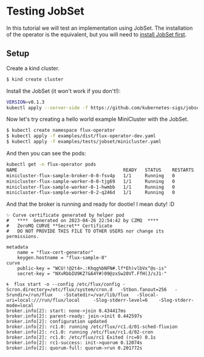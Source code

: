 # Testing JobSet

In this tutorial we will test an implementation using JobSet. The installation of the operator is the equivalent,
but you will need to [install JobSet first](https://github.com/kubernetes-sigs/jobset).

## Setup

Create a kind cluster.

```bash
$ kind create cluster
```

Install the JobSet (it won't work if you don't!):

```bash
VERSION=v0.1.3
kubectl apply --server-side -f https://github.com/kubernetes-sigs/jobset/releases/download/$VERSION/manifests.yaml
```

Now let's try creating a hello world example MiniCluster with the JobSet.

```bash
$ kubectl create namespace flux-operator
$ kubectl apply -f examples/dist/flux-operator-dev.yaml
$ kubectl apply -f examples/tests/jobset/minicluster.yaml
```

And then you can see the pods:

```bash
kubectl get -n flux-operator pods
NAME                                       READY   STATUS    RESTARTS   AGE
minicluster-flux-sample-broker-0-0-fsv4p   1/1     Running   0          12m
minicluster-flux-sample-worker-0-0-tjg69   1/1     Running   0          12m
minicluster-flux-sample-worker-0-1-hwmbb   1/1     Running   0          12m
minicluster-flux-sample-worker-0-2-q246d   1/1     Running   0          12m
```

And that the broker is running and ready for dootie! I mean duty! :D

```
✨ Curve certificate generated by helper pod
#   ****  Generated on 2023-04-26 22:54:42 by CZMQ  ****
#   ZeroMQ CURVE **Secret** Certificate
#   DO NOT PROVIDE THIS FILE TO OTHER USERS nor change its permissions.
    
metadata
    name = "flux-cert-generator"
    keygen.hostname = "flux-sample-0"
curve
    public-key = "WCU!!@2t4>.:Khqg%bNFN#.lf*Eh)vlbVx^@s-is"
    secret-key = "NXvRbbIU9KZ?&64Y#)09@zxSw20VT.FfH(J/sJ1-"

🌀  flux start -o --config /etc/flux/config -Scron.directory=/etc/flux/system/cron.d   -Stbon.fanout=256   -Srundir=/run/flux    -Sstatedir=/var/lib/flux   -Slocal-uri=local:///run/flux/local     -Slog-stderr-level=6    -Slog-stderr-mode=local
broker.info[2]: start: none->join 0.434417ms
broker.info[2]: parent-ready: join->init 0.442597s
broker.info[2]: configuration updated
broker.info[2]: rc1.0: running /etc/flux/rc1.d/01-sched-fluxion
broker.info[2]: rc1.0: running /etc/flux/rc1.d/02-cron
broker.info[2]: rc1.0: /etc/flux/rc1 Exited (rc=0) 0.1s
broker.info[2]: rc1-success: init->quorum 0.12074s
broker.info[2]: quorum-full: quorum->run 0.201772s
```